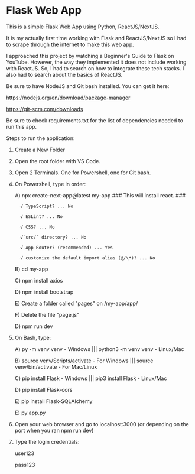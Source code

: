 # Flask Web App

This is a simple Flask Web App using Python, ReactJS/NextJS.

It is my actually first time working with Flask and ReactJS/NextJS so I had to scrape through the internet to make this web app.

I approached this project by watching a Beginner's Guide to Flask on YouTube. However, the way they implemented it does not include working with ReactJS. So, I had to search on how to integrate these tech stacks. I also had to search about the basics of ReactJS.

Be sure to have NodeJS and Git bash installed. You can get it here:

https://nodejs.org/en/download/package-manager

https://git-scm.com/downloads

Be sure to check requirements.txt for the list of dependencies needed to run this app.

Steps to run the application:

1. Create a New Folder

2. Open the root folder with VS Code.

3. Open 2 Terminals. One for Powershell, one for Git bash.

4. On Powershell, type in order:
   
   A) npx create-next-app@latest my-app ### This will install react. ###
   
         √ TypeScript? ... No
   
         √ ESLint? ... No
   
         √ CSS? ... No
   
         √`src/` directory? ... No
   
         √ App Router? (recommended) ... Yes
   
         √ customize the default import alias (@/\*)? ... No
   
   
   B) cd my-app
   
   C) npm install axios
   
   D) npm install bootstrap
   
   E) Create a folder called "pages" on /my-app/app/
   
   F) Delete the file "page.js"
   
   D) npm run dev
   

5. On Bash, type:
   
   A) py -m venv venv - Windows ||| python3 -m venv venv - Linux/Mac
   
   B) source venv/Scripts/activate - For Windows ||| source venv/bin/activate - For Mac/Linux
   
   C) pip install Flask - Windows ||| pip3 install Flask - Linux/Mac
   
   D) pip install Flask-cors
   
   E) pip install Flask-SQLAlchemy
   
   E) py app.py
   

6. Open your web browser and go to localhost:3000 (or depending on the port when you ran npm run dev)

7. Type the login credentials:
    
      user123
   
      pass123
